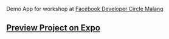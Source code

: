 Demo App for workshop at [Facebook Developer Circle Malang](https://www.facebook.com/groups/DevCMalang)

## [Preview Project on Expo](https://expo.io/@dwicao/todo-list)
